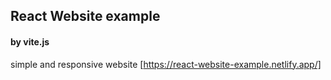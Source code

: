 ## React Website example

#### by vite.js

simple and responsive website
[https://react-website-example.netlify.app/]

